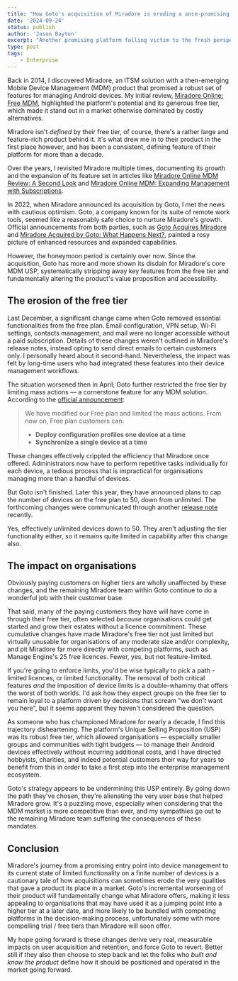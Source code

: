 ```yaml
---
title: "How Goto's acquisition of Miradore is eroding a once-promising MDM solution"
date: '2024-09-24'
status: publish
author: 'Jason Bayton'
excerpt: "Another promising platform falling victim to the fresh perspectives of their acquirers."
type: post
tags:
    - Enterprise
---
```

Back in 2014, I discovered Miradore, an ITSM solution with a then-emerging Mobile Device Management (MDM) product that promised a robust set of features for managing Android devices. My initial review, [Miradore Online: Free MDM](https://bayton.org/blog/2014/07/miradore-online-free-mdm/), highlighted the platform's potential and its generous free tier, which made it stand out in a market otherwise dominated by costly alternatives. 

Miradore isn't _defined_ by their free tier, of course, there's a rather large and feature-rich product behind it. It's what drew me in to their product in the first place however, and has been a consistent, defining feature of their platform for more than a decade.

Over the years, I revisited Miradore multiple times, documenting its growth and the expansion of its feature set in articles like [Miradore Online MDM Review: A Second Look](https://bayton.org/blog/2015/03/miradore-online-mdm-review-a-second-look/) and [Miradore Online MDM: Expanding Management with Subscriptions](https://bayton.org/blog/2016/02/miradore-online-mdm-expanding-management-with-subscriptions/).

In 2022, when Miradore announced its acquisition by Goto, I met the news with cautious optimism. Goto, a company known for its suite of remote work tools, seemed like a reasonably safe choice to nurture Miradore's growth. Official announcements from both parties, such as [Goto Acquires Miradore](https://www.goto.com/blog/goto-acquires-miradore) and [Miradore Acquired by Goto: What Happens Next?](https://www.miradore.com/blog/miradore-acquired-by-goto-what-happens-next/), painted a rosy picture of enhanced resources and expanded capabilities.

However, the honeymoon period is certainly over now. Since the acquisition, Goto has more and more shown its disdain for Miradore's core MDM USP, systematically stripping away key features from the free tier and fundamentally altering the product's value proposition and accessibility.

## The erosion of the free tier

Last December, a significant change came when Goto removed essential functionalities from the free plan. Email configuration, VPN setup, Wi-Fi settings, contacts management, and mail were no longer accessible without a paid subscription. Details of these changes weren't outlined in Miradore's release notes, instead opting to send direct emails to certain customers only. I personally heard about it second-hand. Nevertheless, the impact was felt by long-time users who had integrated these features into their device management workflows.

The situation worsened then in April; Goto further restricted the free tier by limiting mass actions — a cornerstone feature for any MDM solution. According to the [official announcement](https://www.miradore.com/knowledge/releases/premium-plus-trial-and-changes-to-the-free-plan/):

> We have modified our Free plan and limited the mass actions. From now on, Free plan customers can:
> 
> - **Deploy configuration profiles one device at a time**
> - **Synchronize a single device at a time**

These changes effectively crippled the efficiency that Miradore once offered. Administrators now have to perform repetitive tasks individually for each device, a tedious process that is impractical for organisations managing more than a handful of devices.

But Goto isn't finished. Later this year, they have announced plans to cap the number of devices on the free plan to 50, down from unlimited. The forthcoming changes were communicated through another [release note](https://www.miradore.com/knowledge/releases/changes-to-miradores-free-plan-device-limit/) recently.

Yes, effectively unlimited devices down to 50. They aren't adjusting the tier functionality either, so it remains quite limited in capability after this change also.

## The impact on organisations

Obviously paying customers on higher tiers are wholly unaffected by these changes, and the remaining Miradore team within Goto continue to do a wonderful job with their customer base.

That said, many of the paying customers they have will have come in through their free tier, often selected _because_ organisations could get started and grow their estates without a licence commitment. These cumulative changes have made Miradore's free tier not just limited but virtually unusable for organisations of any moderate size and/or complexity, and pit Miradore far more directly with competing platforms, such as Manage Engine's 25 free licences. Fewer, yes, but not feature-limited.

If you're going to enforce limits, you'd be wise typically to pick a path - limited licences, or limited functionality. The removal of both critical features *and* the imposition of device limits is a double-whammy that offers the worst of both worlds. I'd ask how they expect groups on the free tier to remain loyal to a platform driven by decisions that scream "we don't want you here", but it seems apparent they haven't considered the question. 

As someone who has championed Miradore for nearly a decade, I find this trajectory disheartening. The platform's Unique Selling Proposition (USP) was its robust free tier, which allowed organisations — especially smaller groups and communities with tight budgets — to manage their Android devices effectively without incurring additional costs, and I have directed hobbyists, charities, and indeed potential customers their way for years to benefit from this in order to take a first step into the enterprise management ecosystem.

Goto's strategy appears to be undermining this USP entirely. By going down the path they've chosen, they're alienating the very user base that helped Miradore grow. It's a puzzling move, especially when considering that the MDM market is more competitive than ever, and my sympathies go out to the remaining Miradore team suffering the consequences of these mandates.

## Conclusion

Miradore's journey from a promising entry point into device management to its current state of limited functionality on a finite number of devices is a cautionary tale of how acquisitions can sometimes erode the very qualities that gave a product its place in a market. Goto's incremental worsening of their product will fundamentally change what Miradore offers, making it less appealing to organisations that may have used it as a jumping point into a higher tier at a later date, and more likely to be bundled with competing platforms in the decision-making process, unfortunately some with more compelling trial / free tiers than Miradore will soon offer. 

My hope going forward is these changes derive very real, measurable impacts on user acquisition and retention, and force Goto to revert. Better still if they also then choose to step back and let the folks who *built and know the product* define how it should be positioned and operated in the market going forward.